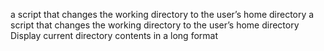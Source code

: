 a script that changes the working directory to the user’s home directory
a script that changes the working directory to the user’s home directory
Display current directory contents in a long format
